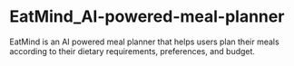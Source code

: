 # EatMind_AI-powered-meal-planner
EatMind is an AI powered meal planner that helps users plan their meals according to their dietary requirements, preferences, and budget.
